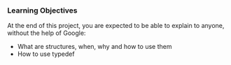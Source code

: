 ### Learning Objectives
At the end of this project, you are expected to be able to explain to anyone, without the help of Google:

- What are structures, when, why and how to use them
- How to use typedef
